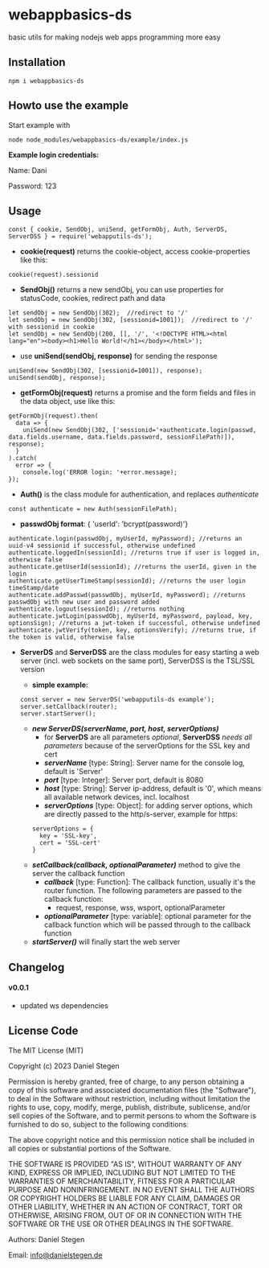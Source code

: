 # webappbasics-ds #
basic utils for making nodejs web apps programming more easy

## Installation ##

```
npm i webappbasics-ds
```

## Howto use the example ##

Start example with
```
node node_modules/webappbasics-ds/example/index.js
```

**Example login credentials:**

Name: Dani

Password: 123

## Usage ##

```
const { cookie, SendObj, uniSend, getFormObj, Auth, ServerDS, ServerDSS } = require('webapputils-ds');
```

- **cookie(request)** returns the cookie-object, access cookie-properties like this:
```
cookie(request).sessionid
```
- **SendObj()** returns a new sendObj, you can use properties for statusCode, cookies, redirect path and data
```
let sendObj = new SendObj(302);  //redirect to '/'
let sendObj = new SendObj(302, [sessionid=1001]);  //redirect to '/' with sessionid in cookie
let sendObj = new SendObj(200, [], '/', '<!DOCTYPE HTML><html lang="en"><body><h1>Hello World!</h1></body></html>');
```

- use **uniSend(sendObj, response)** for sending the response
```
uniSend(new SendObj(302, [sessionid=1001]), response);
uniSend(sendObj, response);
```

- **getFormObj(request)** returns a promise and the form fields and files in the data object, use like this:
```
getFormObj(request).then(
  data => {
    uniSend(new SendObj(302, ['sessionid='+authenticate.login(passwd, data.fields.username, data.fields.password, sessionFilePath)]), response);
  }
).catch(
  error => {
    console.log('ERROR login: '+error.message);
});
```

- **Auth()** is the class module for authentication, and replaces *authenticate*
```
const authenticate = new Auth(sessionFilePath);
```
  - **passwdObj format**: { 'userId': 'bcrypt(password)'}
```
authenticate.login(passwdObj, myUserId, myPassword); //returns an uuid-v4 sessionid if successful, otherwise undefined
authenticate.loggedIn(sessionId); //returns true if user is logged in, otherwise false
authenticate.getUserId(sessionId); //returns the userId, given in the login
authenticate.getUserTimeStamp(sessionId); //returns the user login timeStamp/date
authenticate.addPasswd(passwdObj, myUserId, myPassword); //returns passwdObj with new user and password added
authenticate.logout(sessionId); //returns nothing
authenticate.jwtLogin(passwdObj, myUserId, myPassword, payload, key, optionsSign); //returns a jwt-token if successful, otherwise undefined
authenticate.jwtVerify(token, key, optionsVerify); //returns true, if the token is valid, otherwise false
```

- **ServerDS** and **ServerDSS** are the class modules for easy starting a web server (incl. web sockets on the same port), ServerDSS is the TSL/SSL version

  - **simple example:**
  ```
  const server = new ServerDS('webapputils-ds example');
  server.setCallback(router);
  server.startServer();
  ```
  - ***new ServerDS(serverName, port, host, serverOptions)***
    - for **ServerDS** are all parameters *optional*, **ServerDSS** *needs all parameters* because of the serverOptions for the SSL key and cert
    - ***serverName*** [type: String]: Server name for the console log, default is 'Server'
    - ***port*** [type: Integer]: Server port, default is 8080
    - ***host*** [type: String]: Server ip-address, default is '0', which means all available network devices, incl. localhost
    - ***serverOptions*** [type: Object]: for adding server options, which are directly passed to the http/s-server, example for https:
    ```
    serverOptions = {
      key = 'SSL-key',
      cert = 'SSL-cert'
    }
    ```
  - ***setCallback(callback, optionalParameter)*** method to give the server the callback function
    - ***callback*** [type: Function]: The callback function, usually it's the router function. The following parameters are passed to the callback function:
      - request, response, wss, wsport, optionalParameter
    - ***optionalParameter*** [type: variable]: optional parameter for the callback function which will be passed through to the callback function
  - ***startServer()*** will finally start the web server


## Changelog ##

#### v0.0.1
- updated ws dependencies



## License Code ##

The MIT License (MIT)

Copyright (c) 2023 Daniel Stegen

Permission is hereby granted, free of charge, to any person obtaining a copy
of this software and associated documentation files (the "Software"), to deal
in the Software without restriction, including without limitation the rights
to use, copy, modify, merge, publish, distribute, sublicense, and/or sell
copies of the Software, and to permit persons to whom the Software is
furnished to do so, subject to the following conditions:

The above copyright notice and this permission notice shall be included in all
copies or substantial portions of the Software.

THE SOFTWARE IS PROVIDED "AS IS", WITHOUT WARRANTY OF ANY KIND, EXPRESS OR
IMPLIED, INCLUDING BUT NOT LIMITED TO THE WARRANTIES OF MERCHANTABILITY,
FITNESS FOR A PARTICULAR PURPOSE AND NONINFRINGEMENT. IN NO EVENT SHALL THE
AUTHORS OR COPYRIGHT HOLDERS BE LIABLE FOR ANY CLAIM, DAMAGES OR OTHER
LIABILITY, WHETHER IN AN ACTION OF CONTRACT, TORT OR OTHERWISE, ARISING FROM,
OUT OF OR IN CONNECTION WITH THE SOFTWARE OR THE USE OR OTHER DEALINGS IN THE
SOFTWARE.

Authors: Daniel Stegen

Email: info@danielstegen.de
